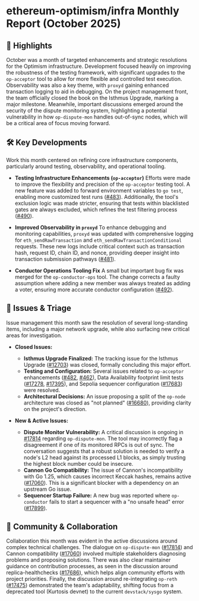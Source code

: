 # ethereum-optimism/infra Monthly Report (October 2025)

## 🚀 Highlights
October was a month of targeted enhancements and strategic resolutions for the Optimism infrastructure. Development focused heavily on improving the robustness of the testing framework, with significant upgrades to the `op-acceptor` tool to allow for more flexible and controlled test execution. Observability was also a key theme, with `proxyd` gaining enhanced transaction logging to aid in debugging. On the project management front, the team officially closed the book on the Isthmus Upgrade, marking a major milestone. Meanwhile, important discussions emerged around the security of the dispute monitoring system, highlighting a potential vulnerability in how `op-dispute-mon` handles out-of-sync nodes, which will be a critical area of focus moving forward.

## 🛠️ Key Developments
Work this month centered on refining core infrastructure components, particularly around testing, observability, and operational tooling.

-   **Testing Infrastructure Enhancements (`op-acceptor`)**
    Efforts were made to improve the flexibility and precision of the `op-acceptor` testing tool. A new feature was added to forward environment variables to `go test`, enabling more customized test runs ([#483](https://github.com/ethereum-optimism/infra/pull/483)). Additionally, the tool's exclusion logic was made stricter, ensuring that tests within blacklisted gates are always excluded, which refines the test filtering process ([#490](https://github.com/ethereum-optimism/infra/pull/490)).

-   **Improved Observability in `proxyd`**
    To enhance debugging and monitoring capabilities, `proxyd` was updated with comprehensive logging for `eth_sendRawTransaction` and `eth_sendRawTransactionConditional` requests. These new logs include critical context such as transaction hash, request ID, chain ID, and nonce, providing deeper insight into transaction submission pathways ([#481](https://github.com/ethereum-optimism/infra/pull/481)).

-   **Conductor Operations Tooling Fix**
    A small but important bug fix was merged for the `op-conductor-ops` tool. The change corrects a faulty assumption where adding a new member was always treated as adding a voter, ensuring more accurate conductor configuration ([#492](https://github.com/ethereum-optimism/infra/pull/492)).

## 🐛 Issues & Triage
Issue management this month saw the resolution of several long-standing items, including a major network upgrade, while also surfacing new critical areas for investigation.

-   **Closed Issues:**
    -   **Isthmus Upgrade Finalized:** The tracking issue for the Isthmus Upgrade ([#12703](https://github.com/ethereum-optimism/infra/issues/12703)) was closed, formally concluding this major effort.
    -   **Testing and Configuration:** Several issues related to `op-acceptor` enhancements ([#482](https://github.com/ethereum-optimism/infra/issues/482), [#462](https://github.com/ethereum-optimism/infra/issues/462)), Data Availability footprint limit tests ([#17278](https://github.com/ethereum-optimism/infra/issues/17278), [#17395](https://github.com/ethereum-optimism/infra/issues/17395)), and Sepolia sequencer configuration ([#17683](https://github.com/ethereum-optimism/infra/issues/17683)) were resolved.
    -   **Architectural Decisions:** An issue proposing a split of the `op-node` architecture was closed as "not planned" ([#16680](https://github.com/ethereum-optimism/infra/issues/16680)), providing clarity on the project's direction.

-   **New & Active Issues:**
    -   **Dispute Monitor Vulnerability:** A critical discussion is ongoing in [#17814](https://github.com/ethereum-optimism/infra/issues/17814) regarding `op-dispute-mon`. The tool may incorrectly flag a disagreement if one of its monitored RPCs is out of sync. The conversation suggests that a robust solution is needed to verify a node's L2 head against its processed L1 blocks, as simply trusting the highest block number could be insecure.
    -   **Cannon Go Compatibility:** The issue of Cannon's incompatibility with Go 1.25, which causes incorrect Keccak hashes, remains active ([#17060](https://github.com/ethereum-optimism/infra/issues/17060)). This is a significant blocker with a dependency on an upstream Go issue.
    -   **Sequencer Startup Failure:** A new bug was reported where `op-conductor` fails to start a sequencer with a "no unsafe head" error ([#17899](https://github.com/ethereum-optimism/infra/issues/17899)).

## 💬 Community & Collaboration
Collaboration this month was evident in the active discussions around complex technical challenges. The dialogue on `op-dispute-mon` ([#17814](https://github.com/ethereum-optimism/infra/issues/17814)) and Cannon compatibility ([#17060](https://github.com/ethereum-optimism/infra/issues/17060)) involved multiple stakeholders diagnosing problems and proposing solutions. There was also clear maintainer guidance on contribution processes, as seen in the discussion around replica-healthchecks ([#17686](https://github.com/ethereum-optimism/infra/issues/17686)), which helps align community efforts with project priorities. Finally, the discussion around re-integrating `op-reth` ([#17475](https://github.com/ethereum-optimism/infra/issues/17475)) demonstrated the team's adaptability, shifting focus from a deprecated tool (Kurtosis devnet) to the current `devstack/sysgo` system.